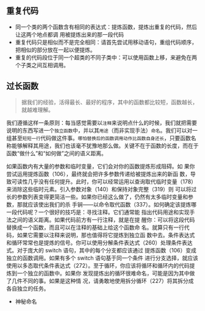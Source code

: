 

## 重复代码

- 同一个类的两个函数含有相同的表达式：提炼函数，提炼出重复的代码，然后让这两个地点都调 用被提炼出来的那一段代码
- 重复代码只是相似而不是完全相同：请首先尝试用移动语句，重组代码顺序，把相似的部分放在一起以便提炼。
- 重复的代码段位于同一个超类的不同子类中：可以使用函数上移，来避免在两个子类之间互相调用。

## 过长函数

> 据我们的经验，活得最长、最好的程序，其中的函数都比较短，函数越长，就越难理解。

我们遵循这样一条原则：每当感觉需要以`注释`来说明点什么的时候，我们就把需要说明的东西写进一个`独立函数`中，并以其`用途`（而非实现手法）`命名`。我们可以对一组甚至`短短一行`代码做这件事。`哪怕替换后的函数调用动作比函数自身还长`，只要函数名称能够解释其用途，我们也该毫不犹豫地那么做。关键不在于函数的长度，而在于函数“做什么”和“如何做”之间的语义距离。


如果函数内有大量的参数和临时变量，它们会对你的函数提炼形成阻碍。如 果你尝试运用提炼函数（106），最终就会把许多参数传递给被提炼出来的新函 数，导致可读性几乎没有任何提升。此时，你可以经常运用以查询取代临时变量（178）来消除这些临时元素。引入参数对象（140）和保持对象完整（319）则 可以将过长的参数列表变得更简洁一些。如果你已经这么做了，仍然有太多临时变量和参数，那就应该使出我们的杀 手锏——以命令取代函数（337）。如何确定该提炼哪一段代码呢？一个很好的技巧是：寻找注释。它们通常能 指出代码用途和实现手法之间的语义距离。如果代码前方有一行注释，就是在提 醒你：可以将这段代码替换成一个函数，而且可以在注释的基础上给这个函数命
名。就算只有一行代码，如果它需要以注释来说明，那也值得将它提炼到独立函 数中去。条件表达式和循环常常也是提炼的信号。你可以使用分解条件表达式（260）处理条件表达式。对于庞大的 switch 语句，其中的每个分支都应该通过 提炼函数（106）变成独立的函数调用。如果有多个 switch 语句基于同一个条件 进行分支选择，就应该使用以多态取代条件表达式（272）。至于循环，你应该将循环和循环内的代码提炼到一个独立的函数中。如果你 发现提炼出的循环很难命名，可能是因为其中做了几件不同的事。如果是这种情 况，请勇敢地使用拆分循环（227）将其拆分成各自独立的任务。

* 神秘命名